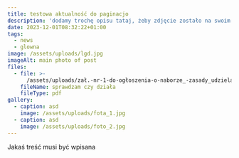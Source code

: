 ```yaml
---
title: testowa aktualność do paginacjo
description: 'dodamy trochę opisu tataj, żeby zdjęcie zostało na swoim miesjcu [...]'
date: 2023-12-01T08:32:22+01:00
tags:
  - news
  - glowna
image: /assets/uploads/lgd.jpg
imageAlt: main photo of post
files:
  - file: >-
      /assets/uploads/zał.-nr-1-do-ogłoszenia-o-naborze_-zasady_udzielania_wsparcia.pdf
    fileName: sprawdzam czy działa
    fileType: pdf
gallery:
  - caption: asd
    image: /assets/uploads/fota_1.jpg
  - caption: asd
    image: /assets/uploads/foto_2.jpg
---
```

Jakaś treść musi być wpisana
